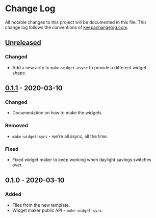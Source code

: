 # Change Log
All notable changes to this project will be documented in this file. This change log follows the conventions of [keepachangelog.com](http://keepachangelog.com/).

## [Unreleased]
### Changed
- Add a new arity to `make-widget-async` to provide a different widget shape.

## [0.1.1] - 2020-03-10
### Changed
- Documentation on how to make the widgets.

### Removed
- `make-widget-sync` - we're all async, all the time.

### Fixed
- Fixed widget maker to keep working when daylight savings switches over.

## 0.1.0 - 2020-03-10
### Added
- Files from the new template.
- Widget maker public API - `make-widget-sync`.

[Unreleased]: https://github.com/your-name/clojure-mpesa-wrapper/compare/0.1.1...HEAD
[0.1.1]: https://github.com/your-name/clojure-mpesa-wrapper/compare/0.1.0...0.1.1
